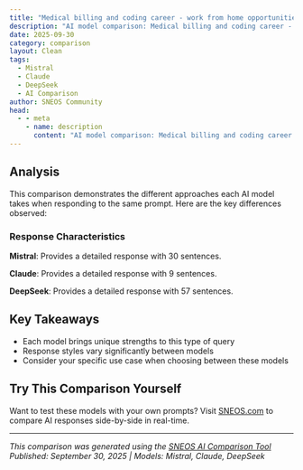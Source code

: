 ```yaml
---
title: "Medical billing and coding career - work from home opportunities"
description: "AI model comparison: Medical billing and coding career - work from home opportunities..."
date: 2025-09-30
category: comparison
layout: Clean
tags:
  - Mistral
  - Claude
  - DeepSeek
  - AI Comparison
author: SNEOS Community
head:
  - - meta
    - name: description
      content: "AI model comparison: Medical billing and coding career - work from home opportunities..."
---
```


<ChatComparison
  title="Medical billing and coding career - work from home opportunities"
  prompt="Medical billing and coding career - work from home opportunities"
  :responses='{"Mistral": "Medical billing and coding is a field that has seen an increase in work-from-home opportunities, thanks to advancements in technology and the growing demand for healthcare services. Here are some key points to consider if you\u0027re interested in a medical billing and coding career with work-from-home opportunities:\n\n### Job Description\nMedical billers and coders are responsible for translating medical services into codes that are used for billing purposes. They ensure that healthcare providers are properly reimbursed by insurance companies and patients.\n\n### Skills Required\n- **Attention to Detail:** Accuracy is crucial in coding and billing.\n- **Knowledge of Medical Terminology:** Understanding medical procedures and diagnoses.\n- **Proficiency in Coding Systems:** Familiarity with ICD-10, CPT, and HCPCS codes.\n- **Computer Skills:** Proficiency in medical billing software and electronic health records (EHR) systems.\n- **Communication Skills:** Ability to communicate effectively with healthcare providers, insurance companies, and patients.\n\n### Education and Certification\n- **Education:** Typically requires a postsecondary certificate or an associate\u0027s degree.\n- **Certification:** Certifications from organizations like the American Academy of Professional Coders (AAPC) or the American Health Information Management Association (AHIMA) can enhance job prospects.\n\n### Work-from-Home Opportunities\n1. **Remote Employment:** Many healthcare organizations, hospitals, and clinics offer remote positions for medical billers and coders.\n2. **Freelance Work:** Some medical billers and coders work as independent contractors, providing services to multiple clients.\n3. **Telecommuting:** Some companies allow employees to work from home part-time or full-time.\n\n### Equipment and Software\n- **Computer:** A reliable computer with a stable internet connection.\n- **Software:** Medical billing and coding software, EHR systems, and possibly remote desktop software.\n- **Communication Tools:** Email, phone, and possibly video conferencing tools.\n\n### Job Search Tips\n- **Job Boards:** Look for job postings on specialized job boards like the AAPC Career Center, Indeed, and LinkedIn.\n- **Networking:** Join professional organizations and attend virtual conferences to network with industry professionals.\n- **Company Websites:** Check the career pages of healthcare organizations and billing companies.\n\n### Challenges\n- **Isolation:** Working from home can be isolating; it\u0027s important to maintain connections with colleagues.\n- **Distractions:** Home environments can be full of distractions; setting up a dedicated workspace can help.\n- **Technical Issues:** Ensure you have reliable technology and a backup plan for technical issues.\n\n### Benefits\n- **Flexibility:** Work-from-home positions often offer flexible hours.\n- **Comfort:** Working from home can be more comfortable and less stressful.\n- **Cost Savings:** No commuting costs and potentially lower expenses for work attire and meals.\n\n### Conclusion\nA career in medical billing and coding with work-from-home opportunities can be rewarding and flexible. With the right skills, education, and certifications, you can find numerous opportunities in this growing field.", "Claude": "# Medical Billing and Coding: Work-from-Home Career Guide\n\n## **What is Medical Billing and Coding?**\nMedical billing and coding professionals translate healthcare services into standardized codes and process insurance claims. This essential healthcare administration role can often be performed remotely.\n\n## **Education and Certification Requirements**\n\n### **Training Options:**\n- **Certificate programs** (6 months - 2 years)\n- **Associate degree** in Health Information Management\n- **Online programs** widely available\n- **Community colleges** and vocational schools\n\n### **Key Certifications:**\n- **CPC** (Certified Professional Coder) - AAPC\n- **CCS** (Certified Coding Specialist) - AHIMA\n- **CBCS** (Certified Billing and Coding Specialist) - NHA\n- **CCA** (Certified Coding Associate) - AHIMA\n\n## **Work-from-Home Opportunities**\n\n### **Job Types:**\n- Medical coder\n- Medical biller\n- Claims processor\n- Coding auditor\n- Billing specialist\n- Revenue cycle analyst\n\n### **Where to Find Remote Jobs:**\n- **Healthcare staffing agencies**\n- **Hospital systems** with remote programs\n- **Insurance companies**\n- **Medical billing companies**\n- **Freelance platforms** (after gaining experience)\n\n### **Popular Employers Offering Remote Work:**\n- AAPC (American Academy of Professional Coders)\n- Humana\n- UnitedHealth Group\n- Anthem\n- Cigna\n- Remote Medical International\n\n## **Salary Expectations**\n- **Entry-level:** $30,000-$35,000\n- **Experienced:** $40,000-$55,000\n- **Specialized/Management:** $55,000-$70,000\u002B\n- **Freelance:** $15-$25\u002B per hour\n\n## **Skills Needed**\n- Attention to detail\n- Knowledge of medical terminology\n- Understanding of ICD-10, CPT, and HCPCS codes\n- Insurance regulations knowledge\n- Computer proficiency\n- Time management\n\n## **Getting Started Tips**\n1. **Complete accredited training program**\n2. **Gain certification** before job searching\n3. **Consider starting in-office** to build experience\n4. **Network** through professional organizations\n5. **Keep certifications current** with continuing education\n\nThe field offers good stability, growth potential, and increasing remote opportunities as healthcare digitization expands.", "DeepSeek": "Of course! A career in medical billing and coding is one of the most popular and well-suited paths for remote work. Here\u2019s a comprehensive guide covering the opportunities, how to get started, and what to expect.\n\n### Why Medical Billing \u0026 Coding is Ideal for Remote Work\n\nThe work is primarily computer-based, dealing with digital records, coding software, and billing systems. This makes it a natural fit for a remote environment.\n* **Digital Nature:** Medical records, coding databases (like ICD-10-CM, CPT), and billing portals are all electronic.\n* **Standardized Processes:** The work follows strict national guidelines, making location irrelevant.\n* **Data Security:** With secure VPNs and HIPAA-compliant software, working from home is as secure as working in an office.\n\n---\n\n### Types of Work-From-Home Opportunities\n\nYou can work remotely in this field in several different capacities:\n\n1. **Hired Employee:** You are a full-time or part-time W-2 employee for a company (like a hospital, large physician practice, or insurance company) but work from your home office.\n2. **Contractor/Freelancer:** You work on a 1099 basis for multiple clients. This offers more flexibility but requires you to find your own clients and manage your own taxes and benefits.\n3. **Medical Billing Service:** You own or work for a company that handles the billing and coding for multiple small medical practices.\n\n---\n\n### How to Get Started: A Step-by-Step Guide\n\n#### Step 1: Get the Right Education and Training\nWhile not always *legally* required, certification is practically a necessity, especially for remote roles where employers can\u0027t observe you directly.\n\n* **High School Diploma or GED:** This is the minimum requirement.\n* **Postsecondary Education:** Enroll in a certificate or associate degree program in medical billing and coding.\n * **Certificate Program:** Typically takes **9-12 months**. Focused purely on the necessary skills.\n * **Associate Degree:** Takes about **2 years**. Includes general education courses and can provide a broader foundation.\n\n**Crucially, ensure the program you choose is accredited.** Look for accreditation from bodies like the **Commission on Accreditation for Health Informatics and Information Management Education (CAHIIM)**.\n\n#### Step 2: Obtain Professional Certification\nThis is your key to getting hired. It proves your competency to employers.\n\n* **Certified Professional Coder (CPC\u00AE)** from the **AAPC (American Academy of Professional Coders)**.\n * The most recognized certification for coders, especially in physician offices.\n * Requires passing an exam and, for the full credential, 2 years of experience (or 1 year with an apprenticeship designation).\n* **Certified Coding Specialist (CCS\u00AE)** from the **AHIMA (American Health Information Management Association)**.\n * Often preferred by hospital settings.\n* **Certified Billing and Coding Specialist (CBCS)** from the **National Healthcareer Association (NHA)**.\n * A good entry-level option.\n\n#### Step 3: Gain Experience\nThis is the classic \u0022catch-22\u0022 for remote work: employers want experience, but you need a job to get it.\n\n* **Start On-Site:** Be prepared to work in a doctor\u0027s office, hospital, or clinic for **1-2 years** to build your resume and practical skills.\n* **Look for Hybrid Roles:** Some companies offer hybrid schedules, allowing you to start on-site and transition to remote.\n* **Apprenticeships:** The AAPC offers an apprenticeship designation that can help you land your first job.\n\n#### Step 4: Develop Your Home Office \u0026 Skills\nTo be a successful remote worker, you need more than just coding knowledge.\n\n* **Technical Setup:** A reliable computer, high-speed internet, a dedicated quiet workspace, and a headset for meetings.\n* **Soft Skills:** **Self-discipline, time management, and strong communication skills** are critical when you\u0027re not in an office.\n* **HIPAA Knowledge:** You must be an expert in patient privacy and data security protocols for a home environment.\n\n---\n\n### Where to Find Remote Medical Billing and Coding Jobs\n\n* **Major Job Boards:** Use keywords like \u0022remote,\u0022 \u0022telecommute,\u0022 \u0022virtual,\u0022 or \u0022work from home\u0022 on:\n * Indeed\n * LinkedIn\n * Glassdoor\n * ZipRecruiter\n* **Healthcare-Specific Job Boards:**\n * AAPC Job Board\n * AHIMA Career Assist\n * Health eCareers\n* **Company Career Pages:** Many large healthcare and insurance companies have dedicated remote career sections. Look at companies like UnitedHealth Group, Anthem, Cigna, and large hospital systems.\n\n---\n\n### Realistic Expectations: Pros and Cons\n\n#### Pros:\n* **Flexibility \u0026 Work-Life Balance:** No commute, easier to manage family responsibilities.\n* **Cost Savings:** Save money on gas, professional attire, and eating out.\n* **Geographic Freedom:** You can often work for a company in a different state.\n* **High Demand:** The healthcare industry continues to grow, ensuring job stability.\n\n#### Cons:\n* **Isolation:** You can miss the social interaction of an office.\n* **Self-Discipline Required:** It\u0027s easy to get distracted by home life.\n* **Blurred Lines:** It can be hard to \u0022switch off\u0022 when your office is in your home.\n* **Competition:** Remote positions are highly sought after, so they can be more competitive than on-site roles.\n\n### Salary Expectations\n\nSalaries vary based on experience, certification, location, and employer.\n* **Entry-Level (0-2 years):** $35,000 - $45,000 per year\n* **Mid-Career (3-5 years):** $45,000 - $60,000 per year\n* **Experienced (5\u002B years) / Specialty Coder:** $60,000 - $75,000\u002B per year\n\nContractors may bill by the hour or charge a percentage of collections.\n\n### Final Verdict\n\n**Yes, work-from-home opportunities in medical billing and coding are abundant and very real.** However, they are not typically entry-level \u0022no experience needed\u0022 positions. The most reliable path is:\n\n**Get Trained \u2192 Get Certified \u2192 Gain 1-2 Years of On-Site Experience \u2192 Then Transition to a Remote Role.**\n\nBy following these steps, you can build a stable, rewarding, and flexible career from the comfort of your own home."}' 
  published-date="15:58"
/>

## Analysis

This comparison demonstrates the different approaches each AI model takes when responding to the same prompt. Here are the key differences observed:

### Response Characteristics

**Mistral**: Provides a detailed response with 30 sentences. 

**Claude**: Provides a detailed response with 9 sentences. 

**DeepSeek**: Provides a detailed response with 57 sentences. 

## Key Takeaways

- Each model brings unique strengths to this type of query
- Response styles vary significantly between models
- Consider your specific use case when choosing between these models

## Try This Comparison Yourself

Want to test these models with your own prompts? Visit [SNEOS.com](https://sneos.com) to compare AI responses side-by-side in real-time.

---

*This comparison was generated using the [SNEOS AI Comparison Tool](https://sneos.com)*
*Published: September 30, 2025 | Models: Mistral, Claude, DeepSeek*
